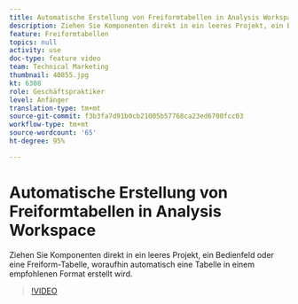 ```yaml
---
title: Automatische Erstellung von Freiformtabellen in Analysis Workspace
description: Ziehen Sie Komponenten direkt in ein leeres Projekt, ein Bedienfeld oder eine Freiform-Tabelle, woraufhin automatisch eine Tabelle in einem empfohlenen Format erstellt wird.
feature: Freiformtabellen
topics: null
activity: use
doc-type: feature video
team: Technical Marketing
thumbnail: 40855.jpg
kt: 6308
role: Geschäftspraktiker
level: Anfänger
translation-type: tm+mt
source-git-commit: f3b3fa7d91b0cb21005b57768ca23ed6700fcc03
workflow-type: tm+mt
source-wordcount: '65'
ht-degree: 95%

---
```



# Automatische Erstellung von Freiformtabellen in Analysis Workspace

Ziehen Sie Komponenten direkt in ein leeres Projekt, ein Bedienfeld oder eine Freiform-Tabelle, woraufhin automatisch eine Tabelle in einem empfohlenen Format erstellt wird.

>[!VIDEO](https://video.tv.adobe.com/v/40855/?quality=12&learn=on)
